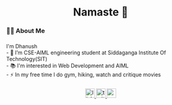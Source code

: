 

###

  <h1 align="center">Namaste 🙏</h1>

###

<h3 align="left">👩‍💻 About Me</h3>

###

<p align="left">I'm Dhanush<br>- 🔭 I’m CSE-AIML engineering student at Siddaganga Institute Of Technology(SIT) <br>- 📚 I'm  interested in Web Development and AIML<br>- ⚡ In my free time I do gym, hiking, watch and critique movies</p>

###

<div align="center">
  <a href="https://www.linkedin.com/in/dhanush-k-gowda-15b242287/" target="_blank">
    <img src="https://img.shields.io/static/v1?message=LinkedIn&logo=linkedin&label=&color=0077B5&logoColor=white&labelColor=&style=for-the-badge" height="25" alt="linkedin logo"  />
  </a>
  <a href="https://twitter.com/gowda_dhanush03" target="_blank">
    <img src="https://img.shields.io/static/v1?message=Twitter&logo=twitter&label=&color=1DA1F2&logoColor=white&labelColor=&style=for-the-badge" height="25" alt="twitter logo"  />
  </a>
  <a href="mailto:dhanushkgowda2226@gmail.com" target="_blank">
    <img src="https://img.shields.io/static/v1?message=Gmail&logo=gmail&label=&color=D14836&logoColor=white&labelColor=&style=for-the-badge" height="25" alt="gmail logo"  />
  </a>
</div>

<!--
###

<h3 align="left">Tech Stack:</h3>

###

<h5 align="center">Web Devlopment</h5>

###

<div align="center">
  <img src="https://img.shields.io/badge/HTML5-E34F26?logo=html5&logoColor=white&style=for-the-badge" height="30" alt="html5 logo"  />
  <img width="12" />
  <img src="https://img.shields.io/badge/CSS3-1572B6?logo=css3&logoColor=white&style=for-the-badge" height="30" alt="css3 logo"  />
  <img width="12" />
  <img src="https://img.shields.io/badge/React-61DAFB?logo=react&logoColor=black&style=for-the-badge" height="30" alt="react logo"  />
  <img width="12" />
  <img src="https://img.shields.io/badge/Node.js-339933?logo=nodedotjs&logoColor=white&style=for-the-badge" height="30" alt="nodejs logo"  />
  <img width="12" />
  <img src="https://img.shields.io/badge/Tailwind CSS-06B6D4?logo=tailwindcss&logoColor=black&style=for-the-badge" height="30" alt="tailwindcss logo"  />
</div>

###

<h5 align="center">Programming Languages</h5>

###

<div align="center">
  <img src="https://img.shields.io/badge/C-A8B9CC?logo=c&logoColor=black&style=for-the-badge" height="30" alt="c logo"  />
  <img width="12" />
  <img src="https://img.shields.io/badge/C++-00599C?logo=cplusplus&logoColor=white&style=for-the-badge" height="30" alt="cplusplus logo"  />
  <img width="12" />
  <img src="https://img.shields.io/badge/JavaScript-F7DF1E?logo=javascript&logoColor=black&style=for-the-badge" height="30" alt="javascript logo"  />
  <img width="12" />
  <img src="https://img.shields.io/badge/Python-3776AB?logo=python&logoColor=white&style=for-the-badge" height="30" alt="python logo"  />
</div>

###

<h4 align="center">ML</h4>

###

<div align="center">
  <img src="https://cdn.jsdelivr.net/gh/devicons/devicon/icons/matlab/matlab-original.svg" height="30" alt="matlab logo"  /> 
   <img src="https://img.shields.io/badge/matlab-%23013243.svg?style=for-the-badge&logo=matlab&logoColor=white" height="30" alt="matlab logo"  /> <img width="12" />
  <img src="https://img.shields.io/badge/Microsoft_Excel-217346?style=for-the-badge&logo=microsoft-excel&logoColor=white" height="30" alt="excel logo"  /> <img width="12" />
  <img src="https://img.shields.io/badge/r-%23276DC3.svg?style=for-the-badge&logo=r&logoColor=white" height="30" alt="excel logo"  />
  
  
  
</div>

###

<h3 align="left">🔥   My Stats :</h3>

###

<div align="center">
  <a href="https://leetcode.com/dhanushkgowda/" target="_blank">
  <img src="https://leetcode-stats-six.vercel.app/?username=dhanushkgowda&theme=dark" alt="streak graph"  />
  </a>

</div>

###
<div align="center">
  <img src="https://visitor-badge.laobi.icu/badge?page_id=Dhanush-K-Gowda.Dhanush-K-Gowda&"  />
</div>

-->

